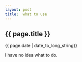 ```yaml
---
layout: post
title:  what to use
---
```


{{ page.title }}
--------------------------------------------------------------------------------

<div class="page-date">{{ page.date | date_to_long_string}}</div>

I have no idea what to do.